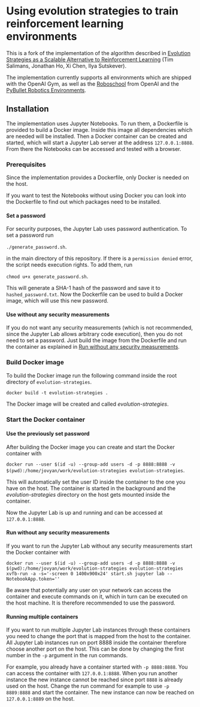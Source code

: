# Using evolution strategies to train reinforcement learning environments

This is a fork of the implementation of the algorithm described in
[Evolution Strategies as a Scalable Alternative to Reinforcement Learning](https://arxiv.org/abs/1703.03864)
(Tim Salimans, Jonathan Ho, Xi Chen, Ilya Sutskever).

The implementation currently supports all environments which are shipped with the OpenAI Gym, as well as the
[Roboschool](https://github.com/openai/roboschool/) from OpenAI and the
[PyBullet Robotics Environments](https://github.com/openai/gym/blob/master/docs/environments.md#pybullet-robotics-environments).


## Installation

The implementation uses Jupyter Notebooks. To run them, a Dockerfile is provided to build a Docker image. Inside this image
all dependencies which are needed will be installed. Then a Docker container can be created and started,
which will start a Jupyter Lab server at the address `127.0.0.1:8888`. From there the Notebooks can be accessed and
tested with a browser.

### Prerequisites

Since the implementation provides a Dockerfile, only Docker is needed on the host.

If you want to test the Notebooks without using Docker you can look into the Dockerfile to find out which packages 
need to be installed.

#### Set a password

For security purposes, the Jupyter Lab uses password authentication. To set a password run

`./generate_password.sh`.

in the main directory of this repository. If there is a `permission denied` error, the script needs execution rights.
To add them, run 

`chmod u+x generate_password.sh`.

This will generate a SHA-1 hash of the password and save it to `hashed_password.txt`. Now the Dockerfile can be used
to build a Docker image, which will use this new password.

#### Use without any security measurements

If you do not want any security measurements (which is not recommended, since the Jupyter Lab allows arbitrary code
execution), then you do not need to set a password. Just build the image from the Dockerfile and run the container
as explained in [Run without any security measurements](#run-without-any-security-measurements).

### Build Docker image

To build the Docker image run the following command inside the root directory of `evolution-strategies`.

`docker build -t evolution-strategies .`

The Docker image will be created and called _evolution-strategies_.

### Start the Docker container

#### Use the previously set password

After building the Docker image you can create and start the Docker container with

`docker run --user $(id -u) --group-add users -d -p 8888:8888 -v $(pwd):/home/jovyan/work/evolution-strategies evolution-strategies`.

This will automatically set the user ID inside the container to the one you have on the host. The container is started
in the background and the _evolution-strategies_ directory on the host gets mounted inside the container.

Now the Jupyter Lab is up and running and can be accessed at `127.0.0.1:8888`.

#### Run without any security measurements

If you want to run the Jupyter Lab without any security measurements start the Docker container with

`docker run --user $(id -u) --group-add users -d -p 8888:8888 -v $(pwd):/home/jovyan/work/evolution-strategies evolution-strategies xvfb-run -a -s='-screen 0 1400x900x24' start.sh jupyter lab --NotebookApp.token=''`

Be aware that potentially any user on your network can access the container and execute commands on it, which in turn
can be executed on the host machine. It is therefore recommended to use the password.

#### Running multiple containers

If you want to run multiple Jupyter Lab instances through these containers you need to change the port that is mapped
from the host to the container. All Jupyter Lab instances run on port 8888 inside the container therefore choose another
port on the host. This can be done by changing the first number in the `-p` argument in the run commands.

For example, you already have a container started with `-p 8888:8888`. You can access the container with `127.0.0.1:8888`.
When you run another instance the new instance cannot be reached since port `8888` is already used on the host. Change
the run command for example to use `-p 8889:8888` and start the container. The new instance can now be reached on 
`127.0.0.1:8889` on the host.